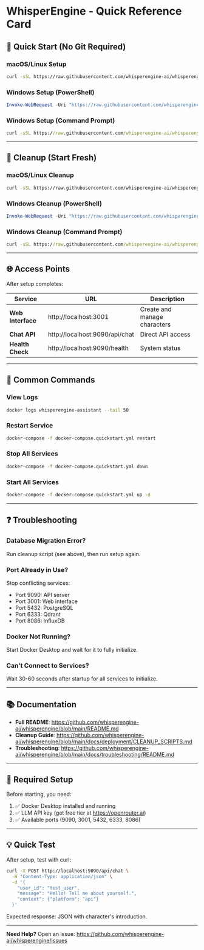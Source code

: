 # WhisperEngine - Quick Reference Card

## 🚀 Quick Start (No Git Required)

### **macOS/Linux Setup**
```bash
curl -sSL https://raw.githubusercontent.com/whisperengine-ai/whisperengine/main/setup-containerized.sh | bash
```

### **Windows Setup (PowerShell)**
```powershell
Invoke-WebRequest -Uri "https://raw.githubusercontent.com/whisperengine-ai/whisperengine/main/setup-containerized.bat" -OutFile "setup.bat"; .\setup.bat
```

### **Windows Setup (Command Prompt)**
```cmd
curl -sSL https://raw.githubusercontent.com/whisperengine-ai/whisperengine/main/setup-containerized.bat -o setup.bat && setup.bat
```

---

## 🧹 Cleanup (Start Fresh)

### **macOS/Linux Cleanup**
```bash
curl -sSL https://raw.githubusercontent.com/whisperengine-ai/whisperengine/main/cleanup-docker.sh | bash
```

### **Windows Cleanup (PowerShell)**
```powershell
Invoke-WebRequest -Uri "https://raw.githubusercontent.com/whisperengine-ai/whisperengine/main/cleanup-docker.ps1" -OutFile "cleanup.ps1"; .\cleanup.ps1
```

### **Windows Cleanup (Command Prompt)**
```cmd
curl -sSL https://raw.githubusercontent.com/whisperengine-ai/whisperengine/main/cleanup-docker.bat -o cleanup.bat && cleanup.bat
```

---

## 🌐 Access Points

After setup completes:

| Service | URL | Description |
|---------|-----|-------------|
| **Web Interface** | http://localhost:3001 | Create and manage characters |
| **Chat API** | http://localhost:9090/api/chat | Direct API access |
| **Health Check** | http://localhost:9090/health | System status |

---

## 🔧 Common Commands

### **View Logs**
```bash
docker logs whisperengine-assistant --tail 50
```

### **Restart Service**
```bash
docker-compose -f docker-compose.quickstart.yml restart
```

### **Stop All Services**
```bash
docker-compose -f docker-compose.quickstart.yml down
```

### **Start All Services**
```bash
docker-compose -f docker-compose.quickstart.yml up -d
```

---

## ❓ Troubleshooting

### **Database Migration Error?**
Run cleanup script (see above), then run setup again.

### **Port Already in Use?**
Stop conflicting services:
- Port 9090: API server
- Port 3001: Web interface
- Port 5432: PostgreSQL
- Port 6333: Qdrant
- Port 8086: InfluxDB

### **Docker Not Running?**
Start Docker Desktop and wait for it to fully initialize.

### **Can't Connect to Services?**
Wait 30-60 seconds after startup for all services to initialize.

---

## 📚 Documentation

- **Full README**: https://github.com/whisperengine-ai/whisperengine/blob/main/README.md
- **Cleanup Guide**: https://github.com/whisperengine-ai/whisperengine/blob/main/docs/deployment/CLEANUP_SCRIPTS.md
- **Troubleshooting**: https://github.com/whisperengine-ai/whisperengine/blob/main/docs/troubleshooting/README.md

---

## 🔑 Required Setup

Before starting, you need:
1. ✅ Docker Desktop installed and running
2. ✅ LLM API key (get free tier at https://openrouter.ai)
3. ✅ Available ports (9090, 3001, 5432, 6333, 8086)

---

## 💡 Quick Test

After setup, test with curl:

```bash
curl -X POST http://localhost:9090/api/chat \
  -H "Content-Type: application/json" \
  -d '{
    "user_id": "test_user",
    "message": "Hello! Tell me about yourself.",
    "context": {"platform": "api"}
  }'
```

Expected response: JSON with character's introduction.

---

**Need Help?** Open an issue: https://github.com/whisperengine-ai/whisperengine/issues
